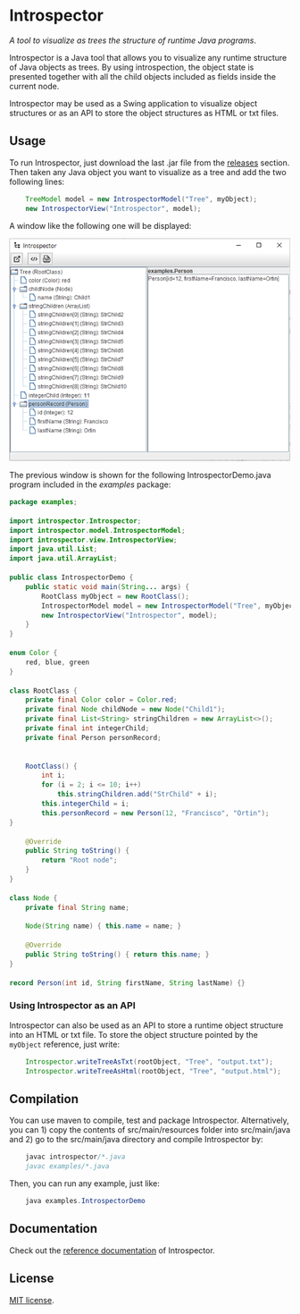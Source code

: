 # Introspector
*A tool to visualize as trees the structure of runtime Java programs*.

Introspector is a Java tool that allows you to visualize any runtime structure of
Java objects as trees. By using introspection, the object state is presented together with
all the child objects included as fields inside the current node.

Introspector may be used as a Swing application to visualize object structures
or as an API to store the object structures as HTML or txt files.

## Usage

To run Introspector, just download the last .jar file from the
[releases](https://github.com/francisco-ortin/Introspector/releases)
section. Then taken any Java object you want to visualize as a tree and
add the two following lines:

``` Java
    TreeModel model = new IntrospectorModel("Tree", myObject);
    new IntrospectorView("Introspector", model);
```
 
A window like the following one will be displayed:

![Introspector screenshot](src/main/resources/images/screenshot.png)

The previous window is shown for the following IntrospectorDemo.java 
program included in the *examples* package:

``` Java
package examples;
 
import introspector.Introspector;
import introspector.model.IntrospectorModel;
import introspector.view.IntrospectorView;
import java.util.List;
import java.util.ArrayList;

public class IntrospectorDemo {
    public static void main(String... args) {
        RootClass myObject = new RootClass();
        IntrospectorModel model = new IntrospectorModel("Tree", myObject);
        new IntrospectorView("Introspector", model);
    }
}

enum Color {
    red, blue, green
}

class RootClass {
    private final Color color = Color.red;
    private final Node childNode = new Node("Child1");
    private final List<String> stringChildren = new ArrayList<>();
    private final int integerChild;
    private final Person personRecord;


    RootClass() {
        int i;
        for (i = 2; i <= 10; i++)
            this.stringChildren.add("StrChild" + i);
        this.integerChild = i;
        this.personRecord = new Person(12, "Francisco", "Ortin");
}

    @Override
    public String toString() {
        return "Root node";
    }
}

class Node {
    private final String name;
    
    Node(String name) { this.name = name; }
    
    @Override
    public String toString() { return this.name; }
}

record Person(int id, String firstName, String lastName) {}
``` 

### Using Introspector as an API

Introspector can also be used as an API to store a runtime object structure
into an HTML or txt file. To store the object structure pointed by the 
`myObject` reference, just write:

``` Java
    Introspector.writeTreeAsTxt(rootObject, "Tree", "output.txt");
    Introspector.writeTreeAsHtml(rootObject, "Tree", "output.html");
``` 


## Compilation

You can use maven to compile, test and package Introspector. Alternatively,
you can 1) copy the contents of src/main/resources folder into src/main/java and 
2) go to the src/main/java directory and compile Introspector by:

``` Java
    javac introspector/*.java
    javac examples/*.java
``` 

Then, you can run any example, just like:

``` Java
    java examples.IntrospectorDemo
``` 

## Documentation

Check out the [reference documentation](https://francisco-ortin.github.io/Introspector/) of Introspector.


## License

[MIT license](LICENSE).